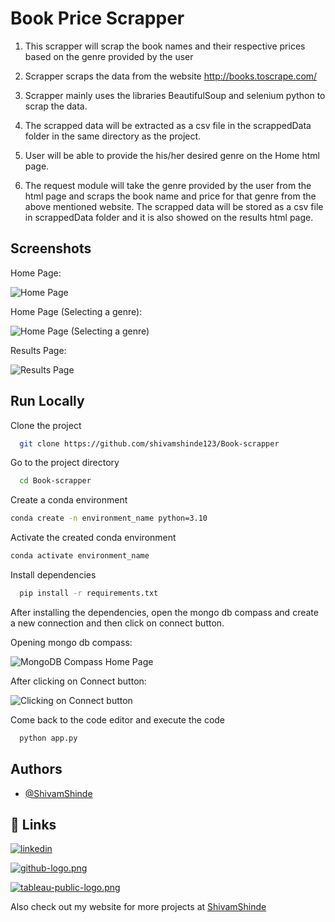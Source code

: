 
# Book Price Scrapper
1. This scrapper will scrap the book names and their respective prices based on the genre provided by the user

2. Scrapper scraps the data from the website http://books.toscrape.com/

3. Scrapper mainly uses the libraries BeautifulSoup and selenium python to scrap the data.

4. The scrapped data will be extracted as a csv file in the scrappedData folder in the same directory as the project.

5. User will be able to provide the his/her desired genre on the Home html page.

6. The request module will take the genre provided by the user from the html page and scraps the book name and price for that genre from the above mentioned website. The scrapped data will be stored as a csv file in scrappedData folder and it is also showed on the results html page.


## Screenshots

Home Page:

![Home Page](https://i.postimg.cc/tRvbtGCR/Homepage1.png)

Home Page (Selecting a genre):

![Home Page (Selecting a genre)](https://i.postimg.cc/5NHVsK6B/Homepage2.png)

Results Page:

![Results Page](https://i.postimg.cc/CLWVXCqW/Results-Page.png)


## Run Locally

Clone the project

```bash
  git clone https://github.com/shivamshinde123/Book-scrapper
```

Go to the project directory

```bash
  cd Book-scrapper
```

Create a conda environment
```bash
conda create -n environment_name python=3.10
```

Activate the created conda environment

```bash
conda activate environment_name
```

Install dependencies

```bash
  pip install -r requirements.txt
```

After installing the dependencies, open the mongo db compass and create a new connection and then click on connect button.

Opening mongo db compass:

![MongoDB Compass Home Page](https://i.postimg.cc/bYmnxrtG/mongodb-connect1.png)

After clicking on Connect button:

![Clicking on Connect button](https://i.postimg.cc/RVqHXm7g/mongodb-connect2.png)

Come back to the code editor and execute the code

```bash
  python app.py
```

## Authors

- [@ShivamShinde](https://github.com/shivamshinde123)


## 🔗 Links

[![linkedin](https://img.shields.io/badge/linkedin-0A66C2?style=for-the-badge&logo=linkedin&logoColor=white)](https://www.linkedin.com/in/shivamds92722)

[![github-logo.png](https://i.postimg.cc/LhK0xCHs/github-logo.png)](https://github.com/shivamshinde123/)

[![tableau-public-logo.png](https://i.postimg.cc/tRr7ZKBk/tableau-public-logo.png)](https://public.tableau.com/app/profile/shivam.shinde#!/?newProfile=&activeTab=0)

Also check out my website for more projects at [ShivamShinde](http://shivamdshinde.com/)